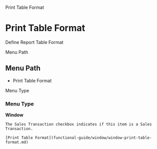 
Print Table Format
# Print Table Format


Define Report Table Format

Menu Path
## Menu Path



- Print Table Format

Menu Type
### Menu Type

**Window**

```
The Sales Transaction checkbox indicates if this item is a Sales Transaction.
```

```
[Print Table Format](functional-guide/window/window-print-table-format.md)
```